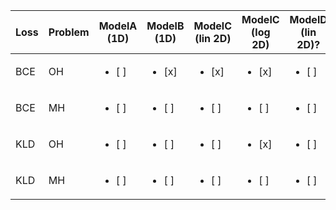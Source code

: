| Loss | Problem | ModelA (1D)            | ModelB (1D)            | ModelC (lin 2D)        | ModelC (log 2D)        | ModelD (lin 2D)?       | ModelD (log 2D)?       |
| ---- | ------- | ---------------------- | ---------------------- | ---------------------- | ---------------------- | ---------------------- | ---------------------- |
| BCE  | OH      | <ul><li>[ ] </li></ul> | <ul><li>[x] </li></ul> | <ul><li>[x] </li></ul> | <ul><li>[x] </li></ul> | <ul><li>[ ] </li></ul> | <ul><li>[ ] </li></ul> |
| BCE  | MH      | <ul><li>[ ] </li></ul> | <ul><li>[ ] </li></ul> | <ul><li>[ ] </li></ul> | <ul><li>[ ] </li></ul> | <ul><li>[ ] </li></ul> | <ul><li>[ ] </li></ul> |
| KLD  | OH      | <ul><li>[ ] </li></ul> | <ul><li>[ ] </li></ul> | <ul><li>[ ] </li></ul> | <ul><li>[x] </li></ul> | <ul><li>[ ] </li></ul> | <ul><li>[ ] </li></ul> |
| KLD  | MH      | <ul><li>[ ] </li></ul> | <ul><li>[ ] </li></ul> | <ul><li>[ ] </li></ul> | <ul><li>[ ] </li></ul> | <ul><li>[ ] </li></ul> | <ul><li>[ ] </li></ul> |
